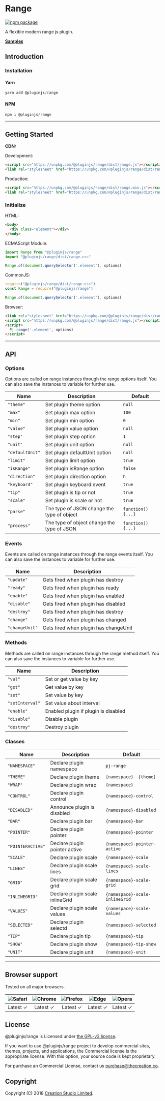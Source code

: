 # Range

[![npm package](https://img.shields.io/npm/v/@pluginjs/range.svg)](https://www.npmjs.com/package/@pluginjs/range)

A flexible modern range js plugin.

**[Samples](https://codesandbox.io/s/github/pluginjs/plugin.js/tree/master/modules/range/samples)**

## Introduction

### Installation

#### Yarn

```javascript
yarn add @pluginjs/range
```

#### NPM

```javascript
npm i @pluginjs/range
```

---

## Getting Started

**CDN:**

Development:

```html
<script src="https://unpkg.com/@pluginjs/range/dist/range.js"></script>
<link rel="stylesheet" href="https://unpkg.com/@pluginjs/range/dist/range.css">
```

Production:

```html
<script src="https://unpkg.com/@pluginjs/range/dist/range.min.js"></script>
<link rel="stylesheet" href="https://unpkg.com/@pluginjs/range/dist/range.min.css">
```

### Initialize

HTML:

```html
<body>
  <div class="element"></div>
</body>
```

ECMAScript Module:

```javascript
import Range from "@pluginjs/range"
import "@pluginjs/range/dist/range.css"

Range.of(document.querySelector('.element'), options)
```

CommonJS:

```javascript
require("@pluginjs/range/dist/range.css")
const Range = require("@pluginjs/range")

Range.of(document.querySelector('.element'), options)
```

Browser:

```html
<link rel="stylesheet" href="https://unpkg.com/@pluginjs/range/dist/range.css">
<script src="https://unpkg.com/@pluginjs/range/dist/range.js"></script>
<script>
  Pj.range('.element', options)
</script>
```

---

## API

### Options

Options are called on range instances through the range options itself.
You can also save the instances to variable for further use.

Name | Description | Default
-----|--------------|-----
`"theme"` | Set plugin theme option | `null`
`"max"` | Set plugin max option | `100`
`"min"` | Set plugin min option | `0`
`"value"` | Set plugin value option | `null`
`"step"` | Set plugin step option | `1`
`"unit"` | Set plugin unit option | `null`
`"defaultUnit"` | Set plugin defaultUnit option | `null`
`"limit"` | Set plugin limit option | `true`
`"isRange"` | Set plugin isRange option | `false`
`"direction"` | Set plugin direction option | `h`
`"keyboard"` | Set plugin keyboard event | `true`
`"tip"` | Set plugin is tip or not | `true`
`"scale"` | Set plugin is scale or not | `true`
`"parse"` | The type of JSON change the type of object | `function() {...}`
`"process"` | The type of object change the type of JSON | `function() {...}`

### Events

Events are called on range instances through the range events itself.
You can also save the instances to variable for further use.

Name | Description
-----|-----
`"update"` | Gets fired when plugin has destroy
`"ready"` | Gets fired when plugin has ready
`"enable"` | Gets fired when plugin has enabled
`"disable"` | Gets fired when plugin has disabled
`"destroy"` | Gets fired when plugin has destroy
`"change"` | Gets fired when plugin has changed
`"changeUnit"` | Gets fired when plugin has changeUnit

### Methods

Methods are called on range instances through the range method itself.
You can also save the instances to variable for further use.

Name | Description
-----|-----
`"val"` | Set or get value by key
`"get"` | Get value by key
`"set"` | Set value by key
`"setInterval"` | Set value about interval
`"enable"` | Enabled plugin if plugin is disabled
`"disable"` | Disable plugin
`"destroy"` | Destroy plugin

### Classes

Name | Description | Default
-----|------|------
`"NAMESPACE"` | Declare plugin namespace | `pj-range`
`"THEME"` | Declare plugin theme | `{namespace}--{theme}`
`"WRAP"` | Declare plugin wrap | `{namespace}`
`"CONTROL"` | Declare plugin control | `{namespace}-control`
`"DISABLED"` | Announce plugin is disabled | `{namespace}-disabled`
`"BAR"` | Declare plugin bar | `{namespace}-bar`
`"POINTER"` | Declare plugin pointer | `{namespace}-pointer`
`"POINTERACTIVE"` | Declare plugin pointer active | `{namespace}-pointer-active`
`"SCALE"` | Declare plugin scale | `{namespace}-scale`
`"LINES"` | Declare plugin scale lines | `{namespace}-scale-lines`
`"GRID"` | Declare plugin scale grid | `{namespace}-scale-grid`
`"INLINEGRID"` | Declare plugin scale inlineGrid | `{namespace}-scale-inlineGrid`
`"VALUES"` | Declare plugin scale values | `{namespace}-scale-values`
`"SELECTED"` | Declare plugin selectd | `{namespace}-selected`
`"TIP"` | Declare plugin tip | `{namespace}-tip`
`"SHOW"` | Declare plugin show | `{namespace}-tip-show`
`"UNIT"` | Declare plugin unit | `{namespace}-unit`
---

## Browser support

Tested on all major browsers.

| <img src="https://raw.githubusercontent.com/alrra/browser-logos/master/src/safari/safari_32x32.png" alt="Safari"> | <img src="https://raw.githubusercontent.com/alrra/browser-logos/master/src/chrome/chrome_32x32.png" alt="Chrome"> | <img src="https://raw.githubusercontent.com/alrra/browser-logos/master/src/firefox/firefox_32x32.png" alt="Firefox"> | <img src="https://raw.githubusercontent.com/alrra/browser-logos/master/src/edge/edge_32x32.png" alt="Edge"> | <img src="https://raw.githubusercontent.com/alrra/browser-logos/master/src/opera/opera_32x32.png" alt="Opera"> |
|:--:|:--:|:--:|:--:|:--:|
| Latest ✓ | Latest ✓ | Latest ✓ | Latest ✓ | Latest ✓ |

## License

@pluginjs/range is Licensed under [the GPL-v3 license](LICENSE).

If you want to use @pluginjs/range project to develop commercial sites, themes, projects, and applications, the Commercial license is the appropriate license. With this option, your source code is kept proprietary.

For purchase an Commercial License, contact us purchase@thecreation.co.

## Copyright

Copyright (C) 2018 [Creation Studio Limited](creationstudio.com).